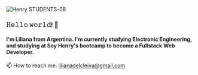 ![Henry STUDENTS-08](https://user-images.githubusercontent.com/94813118/165354931-ab70d33e-29db-4671-8529-cb0e2ac8e745.png)

### 𝙷𝚎𝚕𝚕𝚘 𝚠𝚘𝚛𝚕𝚍! 👋
#### I'm Liliana from Argentina. I'm currently studying Electronic Engineering, and studying at Soy Henry's bootcamp to become a Fullstack Web Developer.

📫 How to reach me: lilianadelcleiva@gmail.com

<!--
**lilileiva/lilileiva** is a ✨ _special_ ✨ repository because its `README.md` (this file) appears on your GitHub profile.

Here are some ideas to get you started:

- 🔭 I’m currently working on ...
- 🌱 I’m currently learning ...
- 👯 I’m looking to collaborate on ...
- 🤔 I’m looking for help with ...
- 💬 Ask me about ...
- 📫 How to reach me: ...
- 😄 Pronouns: ...
- ⚡ Fun fact: ...
-->
